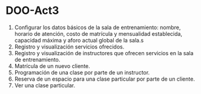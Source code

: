 # DOO-Act3

1.  Configurar los datos básicos de la sala de entrenamiento: nombre, horario de atención, costo de matrícula y mensualidad establecida, capacidad máxima y aforo actual global de la sala.s
2.	Registro y visualización servicios ofrecidos.
3.	Registro y visualización de instructores que ofrecen servicios en la sala de entrenamiento.
4.	Matrícula de un nuevo cliente.
5.	Programación de una clase por parte de un instructor.
6.	Reserva de un espacio para una clase particular por parte de un cliente.
7.	Ver una clase particular.